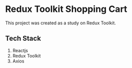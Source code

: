# Redux Toolkit Shopping Cart

This project was created as a study on Redux Toolkit.

## Tech Stack

   1. Reactjs
   2. Redux Toolkit
   3. Axios